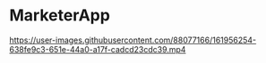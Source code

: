 # MarketerApp

https://user-images.githubusercontent.com/88077166/161956254-638fe9c3-651e-44a0-a17f-cadcd23cdc39.mp4

